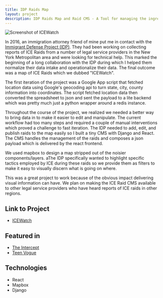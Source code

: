 ```yaml
---
title: IDP Raids Map
layout: project
description: IDP Raids Map and Raid CMS - A Tool for managing the ingress of report of ICE Raids and a map for vizualizing said raids.
---
```


![Screenshot of ICEWatch](/img/projects/idp/screen_001.png 'ICEWatch')

In 2016, an immigration attorney friend of mine put me in contact with the
<a class="link near-white dim bb" href="https://www.immigrantdefenseproject.org/">Immigrant Defense Project (IDP)</a>.
They had been working on collecting reports of ICE Raids from a number of legal service providers in the New York Metropolitan area and were looking for technical help.
This marked the beginning of a long collaboration with the IDP during which I helped them normalize their data intake and operationalize their data. The final outcome was a map of ICE Raids which we dubbed "ICEWatch".

The first iteration of the project was a Google App script that fetched location data using Google's geocoding api to turn state, city, county information into coordinates.
The script fetched location data then converted the spreadsheet to json and sent the payload to a lite backend which was pretty much just a python wrapper around a redis instance.

Throughout the course of the project, we realized we needed a better way to bring data in to make it easier to edit and manipulate. The current workflow had too many steps and required a couple of manual interventions which proved a challenge to fast iteration.
The IDP needed to add, edit, and publish raids to the map easily so I built a tiny CMS with Django and React.
The CMS handles the management of the raids and composes a json payload which is delivered by the react frontend.

We used mapbox to design a map stripped out of the noisier components/layers.
aThe IDP specifically wanted to highlight specific tactics employed by ICE during these raids so we provide them as filters to make it easy to visually discern what is going on where.

This was a great project to work because of the obvious impact delivering visual information can have. We plan on making the ICE Raid CMS available to other legal service providers who have heard reports of ICE raids in other regions.

## Link to Project

- <a class="link near-white bb" href="https://raidsmap.immdefense.org">ICEWatch</a>

## Featured in

- <a class="link near-white bb" href="https://theintercept.com/2018/07/23/ice-raids-in-new-york/">The Intercept</a>
- <a class="link near-white bb" href="https://www.teenvogue.com/story/what-happens-during-an-ice-raid">Teen Vogue</a>

## Technologies

- React
- Mapbox
- Django
